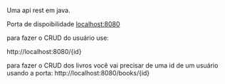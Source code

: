 Uma api rest em java.

Porta de dispoibilidade [localhost:8080 ](http://localhost/8080)
<p>
para fazer o CRUD do usuário use:
  
  http://localhost:8080/{id}
</p>
<p>
para fazer o CRUD dos livros você vai precisar de uma id de um usuário usando a porta:
    http://localhost:8080/books/{id}
</p>
